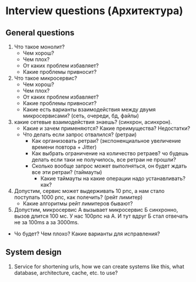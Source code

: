 # Interview questions (Архитектура)

## General questions
1. Что такое монолит? 
   - Чем хорош?
   - Чем плох?
   - От каких проблем избавляет?
   - Какие проблемы привносит?
2. Что такое микросервис?
   - Чем хорош?
   - Чем плох?
   - От каких проблем избавляет?
   - Какие проблемы привносит?
   - Какие есть варианты взаимодействия между двумя микросервисами? (сеть, очереди, бд, файлы)
3. какие сетевые взаимодействия знаешь? (синхрон, асинхрон). 
   - Какие и зачем применяются? Какие преимущества? Недостатки?
   - Что делать если запрос отвалился? (ретраи)
     - Как организовать ретраи? (экспоненциальное увеличение времени повтора + Jitter)
     - Как выбрать ограничение на количество ретраев? чо будешь делать если таки не получилось, все ретраи не прошли?
     - Сколько вообще запрос может выполняться, он будет ждать все эти ретраи? (таймауты)
       - Какие таймауты на какие операции надо устанавливать? как?
4. Допустим, сервис может выдерживать 10 рпс, а нам стало поступать 1000 рпс, как полечить? (рейт лимитер)
   - Какие алгоритмы рейт лимитеров бывают?
5. Допустим, микросервис А вызывает микросервис Б синхронно, вызов длится 100 мс. У нас 100рпс на А. И тут вдруг Б стал отвечать не за 100ms а за 3000ms. 
  - Чо будет? Чем плохо? Какие варианты для исправления?

## System design
1. Service for shortening urls, how we can create systems like this, what database, architecture, cache, etc. to use?
